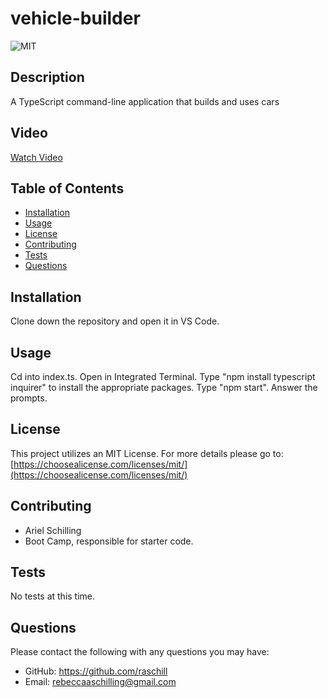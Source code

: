 # vehicle-builder

 ![MIT](https://img.shields.io/badge/License-MIT-green)
 
## Description

A TypeScript command-line application that builds and uses cars

## Video

[Watch Video](https://youtu.be/bcUisWtQYkU)
 
 ## Table of Contents

  - [Installation](#installation)
  - [Usage](#usage)
  - [License](#license)
  - [Contributing](#contributing)
  - [Tests](#tests)
  - [Questions](#questions)

 ## Installation

 Clone down the repository and open it in VS Code.

 ## Usage

Cd into index.ts. Open in Integrated Terminal. Type "npm install typescript inquirer" to install the appropriate packages. Type "npm start". Answer the prompts.

 ## License

 This project utilizes an MIT License.
    For more details please go to: [https://choosealicense.com/licenses/mit/](https://choosealicense.com/licenses/mit/) 

 ## Contributing

- Ariel Schilling
- Boot Camp, responsible for starter code.

 ## Tests

 No tests at this time.
 
 ## Questions

 Please contact the following with any questions you may have:
 - GitHub: https://github.com/raschill
 - Email: rebeccaaschilling@gmail.com
